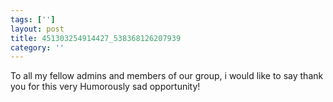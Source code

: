 ```yaml
---
tags: ['']
layout: post
title: 451303254914427_538368126207939
category: ''
---
```

To all my fellow admins and members of our group, i would like to say thank you for this very Humorously sad opportunity!